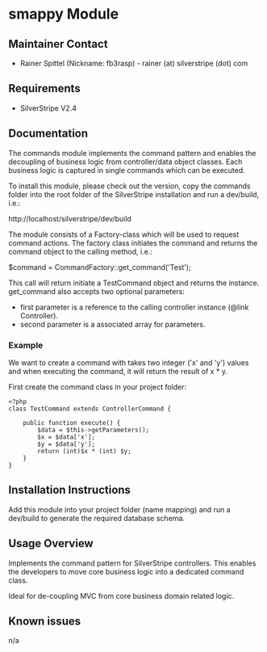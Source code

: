 # smappy Module

## Maintainer Contact

 * Rainer Spittel (Nickname: fb3rasp) - rainer (at) silverstripe (dot) com

## Requirements

 * SilverStripe V2.4

## Documentation

The commands module implements the command pattern and enables the decoupling
of business logic from controller/data object classes. Each business logic is
captured in single commands which can be executed.

To install this module, please check out the version, copy the commands folder
into the root folder of the SilverStripe installation and run a dev/build, i.e.:

  http://localhost/silverstripe/dev/build

The module consists of a Factory-class which will be used to request command
actions. The factory class initiates the command and returns the command
object to the calling method, i.e.:

  $command = CommandFactory::get_command('Test');

This call will return initiate a TestCommand object and returns the instance.
get_command also accepts two optional parameters:

  - first parameter is a reference to the calling controller instance (@link Controller).
  - second parameter is a associated array for parameters.

### Example

We want to create a command with takes two integer ('x' and 'y') values and when executing the
command, it will return the result of x * y.

First create the command class in your project folder:

	<?php
	class TestCommand extends ControllerCommand {

		public function execute() {
			$data = $this->getParameters();
			$x = $data['x'];
			$y = $data['y'];
			return (int)$x * (int) $y;
		}	
	}

## Installation Instructions

Add this module into your project folder (name mapping) and run a dev/build
to generate the required database schema.

## Usage Overview

Implements the command pattern for SilverStripe controllers. This enables
the developers to move core business logic into a dedicated command class.

Ideal for de-coupling MVC from core business domain related logic.

## Known issues

n/a